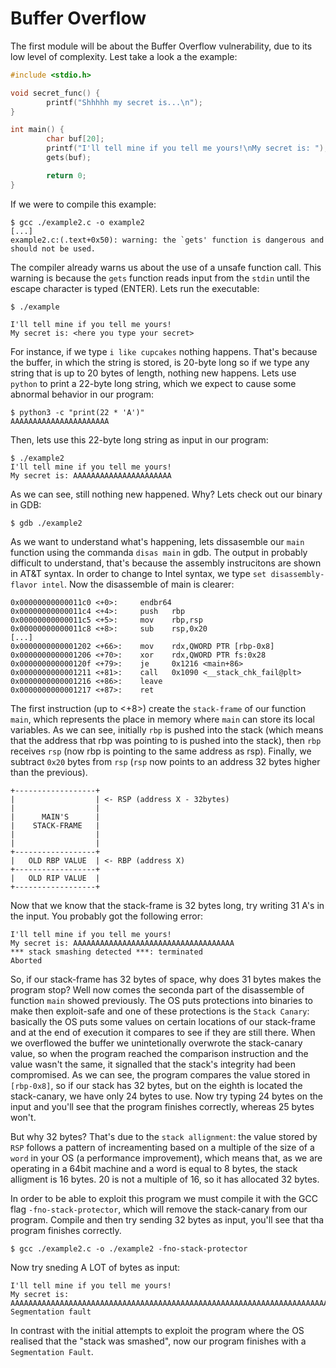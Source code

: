 # Buffer Overflow
The first module will be about the Buffer Overflow vulnerability, due to its low level of complexity. Lest take a look a the example:

```C
#include <stdio.h>

void secret_func() {
        printf("Shhhhh my secret is...\n");
}

int main() {
        char buf[20];
        printf("I'll tell mine if you tell me yours!\nMy secret is: ");
        gets(buf);

        return 0;
}
```

If we were to compile this example:

```
$ gcc ./example2.c -o example2
[...]
example2.c:(.text+0x50): warning: the `gets' function is dangerous and should not be used.
```

The compiler already warns us about the use of a unsafe function call. This warning is because the `gets` function reads input from the `stdin` until the escape character is typed (ENTER). Lets run the executable:

```
$ ./example

I'll tell mine if you tell me yours!
My secret is: <here you type your secret>
```

For instance, if we type `i like cupcakes` nothing happens. That's because the buffer, in which the string is stored, is 20-byte long so if we type any string that is up to 20 bytes of length, nothing new happens. Lets use `python` to print a 22-byte long string, which we expect to cause some abnormal behavior in our program:

```
$ python3 -c "print(22 * 'A')"
AAAAAAAAAAAAAAAAAAAAAA
```
Then, lets use this 22-byte long string as input in our program:

```
$ ./example2
I'll tell mine if you tell me yours!
My secret is: AAAAAAAAAAAAAAAAAAAAAA
```

As we can see, still nothing new happened. Why? Lets check out our binary in GDB:

```
$ gdb ./example2
```

As we want to understand what's happening, lets dissasemble our `main` function using the commanda `disas main` in gdb. The output in probably difficult to understand, that's because the assembly instrucitons are shown in AT&T syntax. In order to change to Intel syntax, we type `set disassembly-flavor intel`. Now the disassemble of main is clearer:

```
0x00000000000011c0 <+0>:     endbr64
0x00000000000011c4 <+4>:     push   rbp
0x00000000000011c5 <+5>:     mov    rbp,rsp
0x00000000000011c8 <+8>:     sub    rsp,0x20
[...]
0x0000000000001202 <+66>:    mov    rdx,QWORD PTR [rbp-0x8]
0x0000000000001206 <+70>:    xor    rdx,QWORD PTR fs:0x28
0x000000000000120f <+79>:    je     0x1216 <main+86>
0x0000000000001211 <+81>:    call   0x1090 <__stack_chk_fail@plt>
0x0000000000001216 <+86>:    leave
0x0000000000001217 <+87>:    ret
```
The first instruction (up to <+8>) create the `stack-frame` of our function `main`, which represents the place in memory where `main` can store its local variables. As we can see, initially `rbp` is pushed into the stack (which means that the address that rbp was pointing to is pushed into the stack), then `rbp` receives `rsp` (now rbp is pointing to the same address as rsp). Finally, we subtract `0x20` bytes from `rsp` (`rsp` now points to an address 32 bytes higher than the previous).

```
+------------------+
|                  | <- RSP (address X - 32bytes)
|                  |
|      MAIN'S      |
|    STACK-FRAME   |
|                  |
|                  | 
+------------------+
|   OLD RBP VALUE  | <- RBP (address X)
+------------------+
|   OLD RIP VALUE  |
+------------------+
```

Now that we know that the stack-frame is 32 bytes long, try writing 31 A's in the input. You probably got the following error:

```
I'll tell mine if you tell me yours!
My secret is: AAAAAAAAAAAAAAAAAAAAAAAAAAAAAAAAAAAA
*** stack smashing detected ***: terminated
Aborted
```

So, if our stack-frame has 32 bytes of space, why does 31 bytes makes the program stop? Well now comes the seconda part of the disassemble of function `main` showed previously. The OS puts protections into binaries to make then exploit-safe and one of these protections is the `Stack Canary`: basically the OS puts some values on certain locations of our stack-frame and at the end of execution it compares to see if they are still there. When we overflowed the buffer we unintetionally overwrote the stack-canary value, so when the program reached the comparison instruction and the value wasn't the same, it signalled that the stack's integrity had been compromised. As we can see, the program compares the value stored in `[rbp-0x8]`, so if our stack has 32 bytes, but on the eighth is located the stack-canary, we have only 24 bytes to use. Now try typing 24 bytes on the input and you'll see that the program finishes correctly, whereas 25 bytes won't.

But why 32 bytes? That's due to the `stack allignment`: the value stored by `RSP` follows a pattern of increamenting based on a multiple of the size of a `word` in your OS (a performance improvement), which means that, as we are operating in a 64bit machine and a word is equal to 8 bytes, the stack alligment is 16 bytes. 20 is not a multiple of 16, so it has allocated 32 bytes.

In order to be able to exploit this program we must compile it with the GCC flag `-fno-stack-protector`, which will remove the stack-canary from our program. Compile and then try sending 32 bytes as input, you'll see that tha program finishes correctly.

```
$ gcc ./example2.c -o ./example2 -fno-stack-protector
```

Now try sneding A LOT of bytes as input:

```
I'll tell mine if you tell me yours!
My secret is: AAAAAAAAAAAAAAAAAAAAAAAAAAAAAAAAAAAAAAAAAAAAAAAAAAAAAAAAAAAAAAAAAAAAAAAAAAAAAAAAAAAAAAAAAAAAAAAAAAAAAAA
Segmentation fault
```

In contrast with the initial attempts to exploit the program where the OS realised that the "stack was smashed", now our program finishes with a `Segmentation Fault`.















